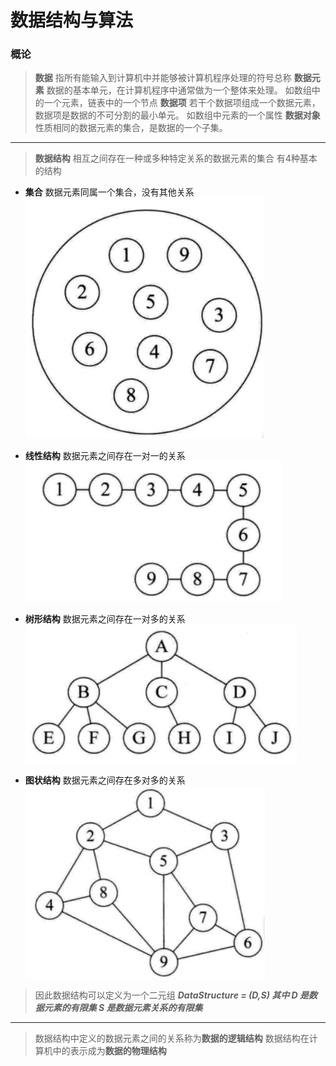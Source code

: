 ﻿# 数据结构与算法

### 概论
 
> **数据** 指所有能输入到计算机中并能够被计算机程序处理的符号总称
> **数据元素** 数据的基本单元，在计算机程序中通常做为一个整体来处理。 如数组中的一个元素，链表中的一个节点
> **数据项** 若干个数据项组成一个数据元素，数据项是数据的不可分割的最小单元。 如数组中元素的一个属性
> **数据对象** 性质相同的数据元素的集合，是数据的一个子集。

----
> **数据结构** 相互之间存在一种或多种特定关系的数据元素的集合
有4种基本的结构

- **集合**
数据元素同属一个集合，没有其他关系
![集合][1]

- **线性结构**
数据元素之间存在一对一的关系
![线性结构][2]

- **树形结构**
数据元素之间存在一对多的关系
![树形结构][3]

- **图状结构**
数据元素之间存在多对多的关系
![图状结构][4]


> 因此数据结构可以定义为一个二元组
 ***DataStructure = (D,S) 
 其中 D 是数据元素的有限集 S 是数据元素关系的有限集***
 
 ----
 
 > 数据结构中定义的数据元素之间的关系称为**数据的逻辑结构**
 > 数据结构在计算机中的表示成为**数据的物理结构**


  [1]: collection_structure.jpg
  [2]: line_structure.jpg
  [3]: tree_structure.jpg
  [4]: graph_structure.jpg